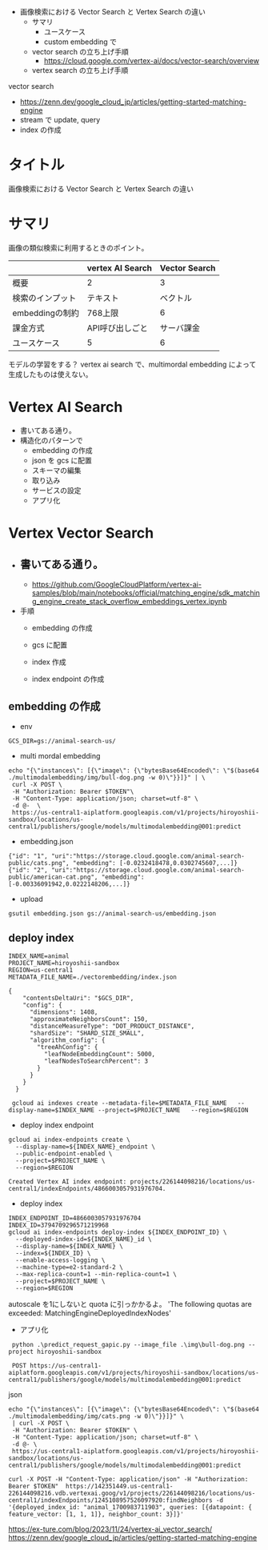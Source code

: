 
- 画像検索における Vector Search と Vertex Search の違い
  - サマリ
    - ユースケース
    - custom embedding で
  - vector search の立ち上げ手順
    - https://cloud.google.com/vertex-ai/docs/vector-search/overview
  - vertex search の立ち上げ手順


vector search
- https://zenn.dev/google_cloud_jp/articles/getting-started-matching-engine
- stream で update, query
- index の作成

# タイトル
画像検索における Vector Search と Vertex Search の違い

# サマリ
画像の類似検索に利用するときのポイント。

|  |vertex AI Search  | Vector Search  |
|---|---|---|
|概要  |2  |3  |
|検索のインプット  |テキスト  |ベクトル  |
|embeddingの制約 |768上限  |6  |
|課金方式  |API呼び出しごと  |サーバ課金  |
|ユースケース  |5  |6  |

モデルの学習をする？
vertex ai search で、multimordal embedding によって生成したものは使えない。

# Vertex AI Search
- 書いてある通り。
- 構造化のパターンで
  - embedding の作成
  - json を gcs に配置
  - スキーマの編集
  - 取り込み
  - サービスの設定
  - アプリ化


# Vertex Vector Search
- 書いてある通り。
  - 
  - https://github.com/GoogleCloudPlatform/vertex-ai-samples/blob/main/notebooks/official/matching_engine/sdk_matching_engine_create_stack_overflow_embeddings_vertex.ipynb
- 手順
  - embedding の作成
  - gcs に配置

  - index 作成
  - index endpoint の作成

## embedding の作成
- env
```
GCS_DIR=gs://animal-search-us/
```

- multi mordal embedding
```
echo "{\"instances\": [{\"image\": {\"bytesBase64Encoded\": \"$(base64 ./multimodalembedding/img/bull-dog.png -w 0)\"}}]}" | \
 curl -X POST \
 -H "Authorization: Bearer $TOKEN"\
 -H "Content-Type: application/json; charset=utf-8" \
 -d @-  \
 https://us-central1-aiplatform.googleapis.com/v1/projects/hiroyoshii-sandbox/locations/us-central1/publishers/google/models/multimodalembedding@001:predict
```

- embedding.json
```
{"id": "1", "uri":"https://storage.cloud.google.com/animal-search-public/cats.png", "embedding": [-0.0232418478,0.0302745607,...]}
{"id": "2", "uri":"https://storage.cloud.google.com/animal-search-public/american-cat.png", "embedding": [-0.00336091942,0.0222148206,...]}
```

- upload
```
gsutil embedding.json gs://animal-search-us/embedding.json
```

## deploy index
```
INDEX_NAME=animal
PROJECT_NAME=hiroyoshii-sandbox
REGION=us-central1
METADATA_FILE_NAME=./vectorembedding/index.json
```

```
{
    "contentsDeltaUri": "$GCS_DIR",
    "config": {
      "dimensions": 1408,
      "approximateNeighborsCount": 150,
      "distanceMeasureType": "DOT_PRODUCT_DISTANCE",
      "shardSize": "SHARD_SIZE_SMALL",
      "algorithm_config": {
        "treeAhConfig": {
          "leafNodeEmbeddingCount": 5000,
          "leafNodesToSearchPercent": 3
        }
      }
    }
  }
```

```
 gcloud ai indexes create --metadata-file=$METADATA_FILE_NAME   --display-name=$INDEX_NAME --project=$PROJECT_NAME   --region=$REGION
```

- deploy index endpoint
```
gcloud ai index-endpoints create \
  --display-name=${INDEX_NAME}_endpoint \
  --public-endpoint-enabled \ 
  --project=$PROJECT_NAME \
  --region=$REGION
```

`Created Vertex AI index endpoint: projects/226144098216/locations/us-central1/indexEndpoints/4866003057931976704.`

- deploy index
```
INDEX_ENDPOINT_ID=4866003057931976704
INDEX_ID=3794709296571219968
gcloud ai index-endpoints deploy-index ${INDEX_ENDPOINT_ID} \
  --deployed-index-id=${INDEX_NAME}_id \
  --display-name=${INDEX_NAME} \
  --index=${INDEX_ID} \
  --enable-access-logging \
  --machine-type=e2-standard-2 \
  --max-replica-count=1 --min-replica-count=1 \
  --project=$PROJECT_NAME \
  --region=$REGION
  ```
autoscale を1にしないと quota に引っかかるよ。
 'The following quotas are exceeded: MatchingEngineDeployedIndexNodes'


  - アプリ化
```
 python .\predict_request_gapic.py --image_file .\img\bull-dog.png --project hiroyoshii-sandbox

 POST https://us-central1-aiplatform.googleapis.com/v1/projects/hiroyoshii-sandbox/locations/us-central1/publishers/google/models/multimodalembedding@001:predict
```

json
```
echo "{\"instances\": [{\"image\": {\"bytesBase64Encoded\": \"$(base64 ./multimodalembedding/img/cats.png -w 0)\"}}]}" \
 | curl -X POST \
 -H "Authorization: Bearer $TOKEN" \
 -H "Content-Type: application/json; charset=utf-8" \
 -d @- \
 https://us-central1-aiplatform.googleapis.com/v1/projects/hiroyoshii-sandbox/locations/us-central1/publishers/google/models/multimodalembedding@001:predict
```

```
curl -X POST -H "Content-Type: application/json" -H "Authorization: Bearer $TOKEN"  https://142351449.us-central1-226144098216.vdb.vertexai.goog/v1/projects/226144098216/locations/us-central1/indexEndpoints/1245108957526097920:findNeighbors -d '{deployed_index_id: "animal_1700983711903", queries: [{datapoint: { feature_vector: [1, 1, 1]}, neighbor_count: 3}]}'
```


https://ex-ture.com/blog/2023/11/24/vertex-ai_vector_search/
https://zenn.dev/google_cloud_jp/articles/getting-started-matching-engine
